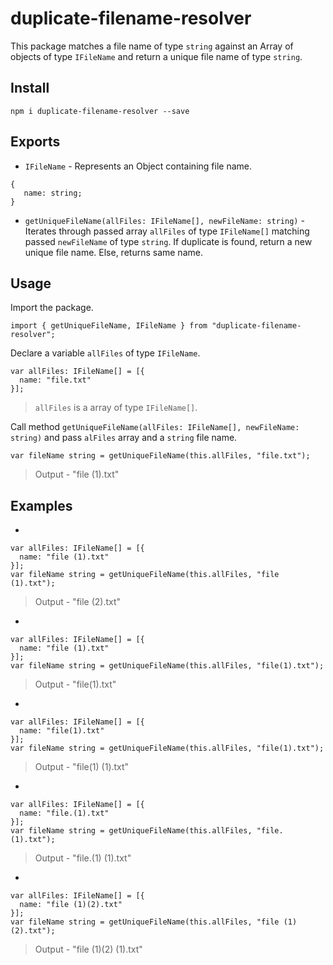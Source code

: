 # duplicate-filename-resolver

This package matches a file name of type `string` against an Array of objects of type `IFileName` and return a unique file name of type `string`.

## Install

`npm i duplicate-filename-resolver --save`

## Exports

- `IFileName` - Represents an Object containing file name.

```
{
   name: string;
}
```

- `getUniqueFileName(allFiles: IFileName[], newFileName: string)` - Iterates through passed array `allFiles` of type `IFileName[]` matching passed `newFileName` of type `string`. If duplicate is found, return a new unique file name. Else, returns same name.

## Usage

Import the package.

```
import { getUniqueFileName, IFileName } from "duplicate-filename-resolver";
```

Declare a variable `allFiles` of type `IFileName`.

```
var allFiles: IFileName[] = [{
  name: "file.txt"
}];
```

> `allFiles` is a array of type `IFileName[]`.

Call method `getUniqueFileName(allFiles: IFileName[], newFileName: string)` and pass `alFiles` array and a `string` file name.

```
var fileName string = getUniqueFileName(this.allFiles, "file.txt");
```

> Output - "file (1).txt"

## Examples

-

```
var allFiles: IFileName[] = [{
  name: "file (1).txt"
}];
var fileName string = getUniqueFileName(this.allFiles, "file (1).txt");
```

> Output - "file (2).txt"

-

```
var allFiles: IFileName[] = [{
  name: "file (1).txt"
}];
var fileName string = getUniqueFileName(this.allFiles, "file(1).txt");
```

> Output - "file(1).txt"

-

```
var allFiles: IFileName[] = [{
  name: "file(1).txt"
}];
var fileName string = getUniqueFileName(this.allFiles, "file(1).txt");
```

> Output - "file(1) (1).txt"

-

```
var allFiles: IFileName[] = [{
  name: "file.(1).txt"
}];
var fileName string = getUniqueFileName(this.allFiles, "file.(1).txt");
```

> Output - "file.(1) (1).txt"

-

```
var allFiles: IFileName[] = [{
  name: "file (1)(2).txt"
}];
var fileName string = getUniqueFileName(this.allFiles, "file (1)(2).txt");
```

> Output - "file (1)(2) (1).txt"

